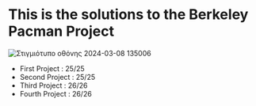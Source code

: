 # This is the solutions to the Berkeley Pacman Project
![Στιγμιότυπο οθόνης 2024-03-08 135006](https://github.com/Angelos-Tsitsoli/AI/assets/79709259/568ba0d3-68c4-4cf2-9f09-f23f79d92f52)

* First Project : 25/25
* Second Project : 25/25
* Third Project : 26/26 
* Fourth Project : 26/26
